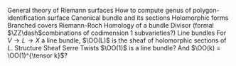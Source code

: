 General theory of Riemann surfaces
How to compute genus of polygon-identification surface
Canonical bundle and its sections
Holomorphic forms
Branched covers
Riemann-Roch
Homology of a bundle
Divisor (formal $\ZZ\dash$combinations of codimension 1 subvarieties?)
Line bundles
For $V \to L \to X$ a line bundle, $\OO(L)$ is the sheaf of holomorphic sections of $L$.
Structure Sheaf
Serre Twists
$\OO(1)$ is a line bundle? And $\OO(k) = \OO(1)^{\tensor k}$?
